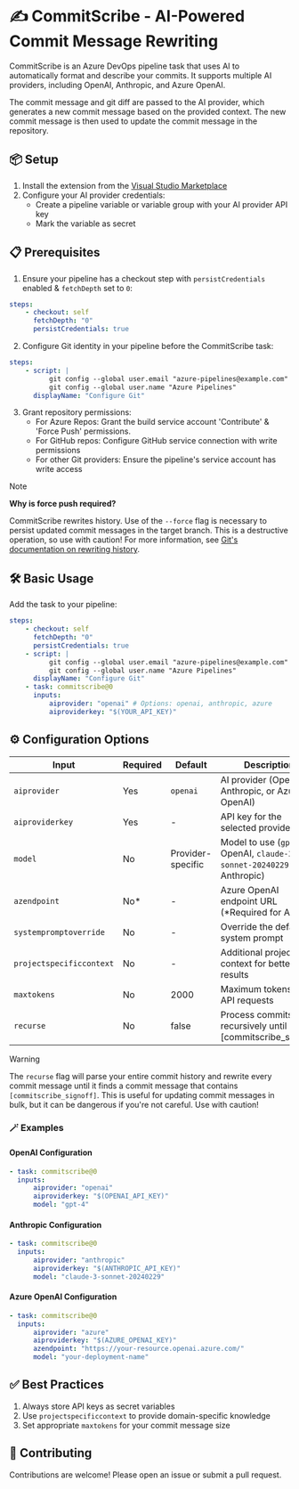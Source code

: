 # ✍️ CommitScribe - AI-Powered Commit Message Rewriting

CommitScribe is an Azure DevOps pipeline task that uses AI to automatically format and describe your commits. It supports multiple AI providers, including OpenAI, Anthropic, and Azure OpenAI.

The commit message and git diff are passed to the AI provider, which generates a new commit message based on the provided context. The new commit message is then used to update the commit message in the repository.

## 📦 Setup

1. Install the extension from the [Visual Studio Marketplace](https://marketplace.visualstudio.com/items?itemName=ScottMcKendry.commitscribe)
2. Configure your AI provider credentials:
    - Create a pipeline variable or variable group with your AI provider API key
    - Mark the variable as secret

## 📋 Prerequisites

1. Ensure your pipeline has a checkout step with `persistCredentials` enabled & `fetchDepth` set to `0`:

```yaml
steps:
    - checkout: self
      fetchDepth: "0"
      persistCredentials: true
```

2. Configure Git identity in your pipeline before the CommitScribe task:

```yaml
steps:
    - script: |
          git config --global user.email "azure-pipelines@example.com"
          git config --global user.name "Azure Pipelines"
      displayName: "Configure Git"
```

3. Grant repository permissions:
    - For Azure Repos: Grant the build service account 'Contribute' & 'Force Push' permissions.
    - For GitHub repos: Configure GitHub service connection with write permissions
    - For other Git providers: Ensure the pipeline's service account has write access

> [!NOTE]
>
> **Why is force push required?**
>
> CommitScribe rewrites history. Use of the `--force` flag is necessary to persist updated commit messages in the target branch.
> This is a destructive operation, so use with caution! For more information, see [Git's documentation on rewriting history](https://git-scm.com/book/en/v2/Git-Tools-Rewriting-History).

## 🛠️ Basic Usage

Add the task to your pipeline:

```yaml
steps:
    - checkout: self
      fetchDepth: "0"
      persistCredentials: true
    - script: |
          git config --global user.email "azure-pipelines@example.com"
          git config --global user.name "Azure Pipelines"
      displayName: "Configure Git"
    - task: commitscribe@0
      inputs:
          aiprovider: "openai" # Options: openai, anthropic, azure
          aiproviderkey: "$(YOUR_API_KEY)"
```

## ⚙️ Configuration Options

| Input                    | Required | Default           | Description                                                                 |
| ------------------------ | -------- | ----------------- | --------------------------------------------------------------------------- |
| `aiprovider`             | Yes      | `openai`          | AI provider (OpenAI, Anthropic, or Azure OpenAI)                            |
| `aiproviderkey`          | Yes      | -                 | API key for the selected provider                                           |
| `model`                  | No       | Provider-specific | Model to use (`gpt-4` for OpenAI, `claude-3-sonnet-20240229` for Anthropic) |
| `azendpoint`             | No\*     | -                 | Azure OpenAI endpoint URL (\*Required for Azure)                            |
| `systempromptoverride`   | No       | -                 | Override the default system prompt                                          |
| `projectspecificcontext` | No       | -                 | Additional project context for better results                               |
| `maxtokens`              | No       | 2000              | Maximum tokens for API requests                                             |
| `recurse`                | No       | false             | Process commits recursively until [commitscribe_signoff]                    |

> [!WARNING]
> The `recurse` flag will parse your entire commit history and rewrite every commit message until it finds a commit message that contains `[commitscribe_signoff]`. This is useful for updating commit messages in bulk, but it can be dangerous if you're not careful. Use with caution!

### 🪄 Examples

#### OpenAI Configuration

```yaml
- task: commitscribe@0
  inputs:
      aiprovider: "openai"
      aiproviderkey: "$(OPENAI_API_KEY)"
      model: "gpt-4"
```

#### Anthropic Configuration

```yaml
- task: commitscribe@0
  inputs:
      aiprovider: "anthropic"
      aiproviderkey: "$(ANTHROPIC_API_KEY)"
      model: "claude-3-sonnet-20240229"
```

#### Azure OpenAI Configuration

```yaml
- task: commitscribe@0
  inputs:
      aiprovider: "azure"
      aiproviderkey: "$(AZURE_OPENAI_KEY)"
      azendpoint: "https://your-resource.openai.azure.com/"
      model: "your-deployment-name"
```

## ✅ Best Practices

1. Always store API keys as secret variables
2. Use `projectspecificcontext` to provide domain-specific knowledge
3. Set appropriate `maxtokens` for your commit message size

## 🤝 Contributing

Contributions are welcome! Please open an issue or submit a pull request.

